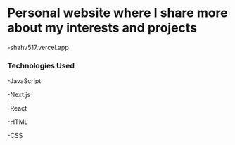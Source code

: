 # Personal website where I share more about my interests and projects

-shahv517.vercel.app

### Technologies Used
-JavaScript

-Next.js

-React

-HTML

-CSS
